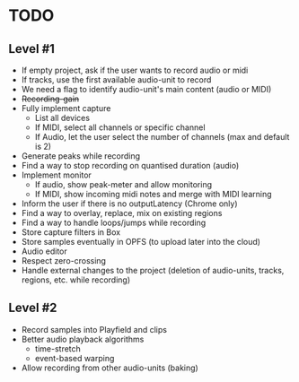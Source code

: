# TODO

## Level #1

* If empty project, ask if the user wants to record audio or midi
* If tracks, use the first available audio-unit to record
* We need a flag to identify audio-unit's main content (audio or MIDI)
* ~~Recording-gain~~
* Fully implement capture
    * List all devices
    * If MIDI, select all channels or specific channel
    * If Audio, let the user select the number of channels (max and default is 2)
* Generate peaks while recording
* Find a way to stop recording on quantised duration (audio)
* Implement monitor
    * If audio, show peak-meter and allow monitoring
    * If MIDI, show incoming midi notes and merge with MIDI learning
* Inform the user if there is no outputLatency (Chrome only)
* Find a way to overlay, replace, mix on existing regions
* Find a way to handle loops/jumps while recording
* Store capture filters in Box
* Store samples eventually in OPFS (to upload later into the cloud)
* Audio editor
* Respect zero-crossing
* Handle external changes to the project (deletion of audio-units, tracks, regions, etc. while recording)

## Level #2

* Record samples into Playfield and clips
* Better audio playback algorithms
  * time-stretch
  * event-based warping
* Allow recording from other audio-units (baking)
